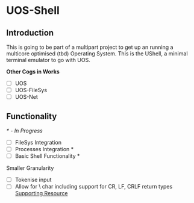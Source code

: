 # UOS-Shell

## Introduction
This is going to be part of a multipart project to get up an running a multicore optimised (tbd) Operating System. This is the UShell, a minimal terminal emulator to go with UOS.

**Other Cogs in Works**
- [ ] UOS
- [ ] UOS-FileSys
- [ ] UOS-Net

## Functionality

*\* - In Progress*
- [ ] FileSys Integration
- [ ] Processes Integration *
- [ ] Basic Shell Functionality *

Smaller Granularity
- [ ] Tokenise input
- [ ] Allow for \ char including support for CR, LF, CRLF return types [Supporting Resource](https://stackoverflow.com/questions/1552749/difference-between-cr-lf-lf-and-cr-line-break-types)
